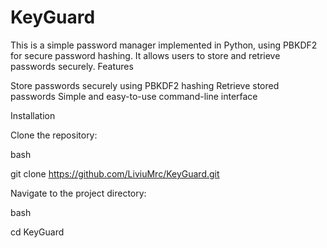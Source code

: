 # KeyGuard
This is a simple password manager implemented in Python, using PBKDF2 for secure password hashing. It allows users to store and retrieve passwords securely.
Features

Store passwords securely using PBKDF2 hashing
Retrieve stored passwords
Simple and easy-to-use command-line interface

Installation

Clone the repository:

bash

git clone https://github.com/LiviuMrc/KeyGuard.git

Navigate to the project directory:

bash

cd KeyGuard

